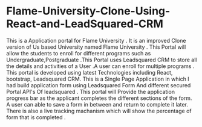 # Flame-University-Clone-Using-React-and-LeadSquared-CRM
This is a Application portal  for Flame University . It is an improved Clone version of Us based University named Flame University . This Portal will allow the students to enroll for  different programs such as   Undergraduate,Postgraduate  .This Portal uses Leadsquared CRM to store all the details and activities of a User .A user can enroll for multiple programs . This portal is developed using  latest Technologies including React, bootstrap, Leadsquared CRM. This is a Single Page Application in which I had build application form using Leadsquared Form And different secured Portal API's Of leadsquared . This portal will  Provide the application progress bar as the applicant completes the different sections of the form. A user can able to save a form in between and return to complete it later. There is also a live tracking machanism which will show the percentage of form that is completed . 
